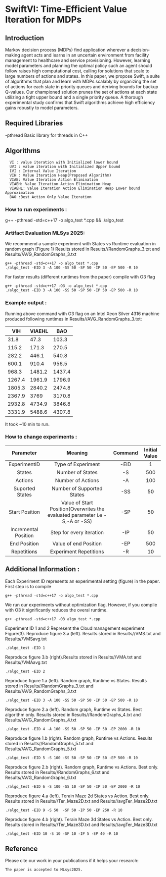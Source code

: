 # SwiftVI: Time-Efficient Value Iteration for MDPs
## **Introduction**
Markov decision process (MDPs) find application wherever a decision-making agent acts and learns in an uncertain environment from facility management to healthcare and service provisioning. However, learning model parameters and planning the optimal policy such an agent should follow raises high computational cost, calling for solutions that scale to large numbers of actions and states. In this paper, we propose Swift, a suite of algorithms that plan and learn with MDPs scalably by organizing the set of actions for each state in priority queues and deriving bounds for backup Q-values. Our championed solution prunes the set of actions at each state utilizing a tight upper bound and a single priority queue. A thorough experimental study confirms that Swift algorithms achieve high efficiency gains robustly to model parameters.
## Required Libraries
-pthread Basic library for threads in C++

## Algorithms 
      VI : value iteration with Initialized lower bound
      UVI : value iteration with Initialized Upper bound
      IVI : Interval Value Iteration
      VIH : Value Iteration Heap(Proposed Algorithm)
      VIAE: Value Iteration Action Elimination
      VIAEH: Value Iteration Action Elimination Heap
      VIAEHL: Value Iteration Action Elimination Heap Lower bound Approximation
      BAO :Best Action Only Value Iteration
      

### How to run experiments :
g++ -pthread -std=c++17 -o algo_test *.cpp && ./algo_test

### Artifact Evaluation MLSys 2025:
We recommend a sample experiment with States vs Runtime evaluation in random graph (Figure 1)
Results stored in Results//RandomGraphs_3.txt and Results//AVG_RandomGraphs_3.txt
```shell
g++ -pthread -std=c++17 -o algo_test *.cpp 
./algo_test -EID 3 -A 100 -SS 50 -SP 50 -IP 50 -EP 500 -R 10
```
For faster results (different runtimes from the paper) compile with O3 flag
```shell
g++ -pthread -std=c++17 -O3 -o algo_test *.cpp 
./algo_test -EID 3 -A 100 -SS 50 -SP 50 -IP 50 -EP 500 -R 10
```
### Example output :
Running above command with O3 flag on an Intel Xeon Silver 4316 machine produced following runtimes in Results//AVG_RandomGraphs_3.txt:

|   VIH   |   VIAEHL  |   BAO   |
|--------------|--------------|--------------|
|     31.8     |     47.3     |    103.3     |
|    115.2     |    171.3     |    270.5     |
|    282.2     |    446.1     |    540.8     |
|    600.1     |    910.4     |    956.5     |
|    968.3     |   1481.2     |   1437.4     |
|   1267.4     |   1961.9     |   1796.9     |
|   1805.3     |   2840.2     |   2474.8     |
|   2367.9     |    3769      |   3170.8     |
|   2932.8     |   4734.9     |   3846.8     |
|   3331.9     |   5488.6     |   4307.8     |

It took ~10 min to run.


### How to change experiments :
|   Parameter   |     Meaning     |   Command   |   Initial Value   |
|:--------:|:------------:|:--------:|:--------:|
|  ExperimentID  |  Type of Experiment  |  -EID  |1|
|  States   |  Number of States  | -S|500|
|  Actions        |   Number of Actions    | -A|100|
|  Suported States     |    Number of Supported States    | -SS|50|
|  Start Position      |    Value of Start Position(Overwrites the evaluated parameter i.e -S,-A or -SS)    | -SP|50|
|  Incremental Position  |    Step for every iteration     | -IP|50|
|  End Position     |    Value of end Position    | -EP|500|
|  Repetitions     |    Experiment Repetitions    | -R|10|
## Additional Information : 
Each Experiment ID represents an experimental setting (figure) in the paper.
First step is to compile 
```shell
g++ -pthread -std=c++17 -o algo_test *.cpp
```
We run our experiments without optimization flag. However, if you compile with O3 it significantly reduces the overal runtime.
```shell
g++ -pthread -std=c++17 -O3 algo_test *.cpp
```
Experiment ID 1 and 2 Represent the Cloud management experiment Figure(3).
Reproduce figure 3.a (left). Results stored in 	Results//VMS.txt and Results//VMSavg.txt
	
```shell
./algo_test -EID 1
```
Reproduce figure 3.b (right).Results stored in Results//VMA.txt and Results//VMAavg.txt 
```shell
./algo_test -EID 2
```
Reproduce figure 1.a (left). Random graph, Runtime vs States.
Results stored in Results//RandomGraphs_3.txt and Results//AVG_RandomGraphs_3.txt
```shell
./algo_test -EID 3 -A 100 -SS 50 -SP 50 -IP 50 -EP 500 -R 10
```
Reproduce figure 2.a (left). Random graph, Runtime vs States. 
Best algorithm only.
Results stored in Results//RandomGraphs_4.txt and Results//AVG_RandomGraphs_4.txt
```shell
./algo_test -EID 4 -A 100 -SS 50 -SP 50 -IP 50 -EP 2000 -R 10
```

Reproduce figure 1.b (right). Random graph, Runtime vs Actions. 
Results stored in Results//RandomGraphs_5.txt and Results//AVG_RandomGraphs_5.txt
```shell
./algo_test -EID 5 -S 100 -SS 50 -SP 50 -IP 50 -EP 500 -R 10
```
Reproduce figure 2.b (right). Random graph, Runtime vs Actions. 
Best only.
Results stored in Results//RandomGraphs_6.txt and Results//AVG_RandomGraphs_6.txt
```shell
./algo_test -EID 6 -S 100 -SS 10 -SP 50 -IP 50 -EP 2000 -R 10
```
Reproduce figure 4.a (left). Terain Maze 2d States vs Action. 
Best only.
Results stored in Results//Ter_Maze2D.txt and Results//avgTer_Maze2D.txt
```shell
./algo_test -EID 9 -S 50  -SP 50 -IP 50 -EP 250 -R 10
```
Reproduce figure 4.b (right). Terain Maze 3d States vs Action. 
Best only.
Results stored in Results//Ter_Maze3D.txt and Results//avgTer_Maze3D.txt
```shell
./algo_test -EID 10 -S 10 -SP 10 -IP 5 -EP 40 -R 10
```
## Reference

Please cite our work in your publications if it helps your research:

```
The paper is accepted to MLsys2025. 
```  

